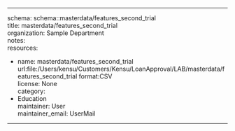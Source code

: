 


---  
schema: schema::masterdata/features_second_trial  
title: masterdata/features_second_trial  
organization: Sample Department  
notes:   
resources:  
- name: masterdata/features_second_trial 
 url:file:/Users/kensu/Customers/Kensu/LoanApproval/LAB/masterdata/features_second_trial 
 format:CSV  
license: None  
category:
 - Education  
maintainer: User  
maintainer_email: UserMail  
---